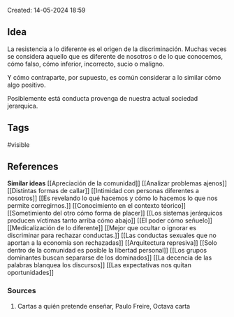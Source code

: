 Created: 14-05-2024 18:59

## <span class="pink"> **Idea** </span>
La resistencia a lo diferente es el origen de la discriminación.
Muchas veces se considera aquello que es diferente de nosotros o de lo que conocemos, cómo falso, cómo inferior, incorrecto, sucio o maligno.

Y cómo contraparte, por supuesto, es común considerar a lo similar cómo algo positivo.

Posiblemente está conducta provenga de nuestra actual sociedad jerarquica. 

## <span class="orange"> **Tags**</span>
<span class="tag"> #visible</span> 

## <span class="green"> **References**</span>
<span class="blue"> **Similar ideas** </span>
[[Apreciación de la comunidad]]
[[Analizar problemas ajenos]]
[[Distintas formas de callar]]
[[Intimidad con personas diferentes a nosotros]]
[[Es revelando lo qué hacemos y cómo lo hacemos lo que nos permite corregirnos.]]
[[Conocimiento en el contexto téorico]]
[[Sometimiento del otro cómo forma de placer]]
[[Los sistemas jerárquicos producen víctimas tanto arriba cómo abajo]]
[[El poder cómo señuelo]]
[[Medicalización de lo diferente]]
[[Mejor que ocultar o ignorar es discriminar para rechazar conductas.]]
[[Las conductas sexuales que no aportan a la economía son rechazadas]]
[[Arquitectura represiva]]
[[Solo dentro de la comunidad es posible la libertad personal]]
[[Los grupos dominantes buscan separarse de los dominados]]
[[La decencia de las palabras blanquea los discursos]]
[[Las expectativas nos quitan oportunidades]]
### <span class="purple"> **Sources**</span>
1. Cartas a quién pretende enseñar, Paulo Freire, Octava carta